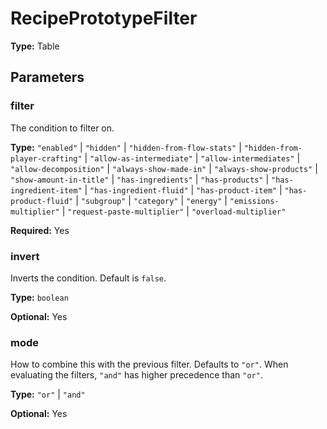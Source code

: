 # RecipePrototypeFilter

**Type:** Table

## Parameters

### filter

The condition to filter on.

**Type:** `"enabled"` | `"hidden"` | `"hidden-from-flow-stats"` | `"hidden-from-player-crafting"` | `"allow-as-intermediate"` | `"allow-intermediates"` | `"allow-decomposition"` | `"always-show-made-in"` | `"always-show-products"` | `"show-amount-in-title"` | `"has-ingredients"` | `"has-products"` | `"has-ingredient-item"` | `"has-ingredient-fluid"` | `"has-product-item"` | `"has-product-fluid"` | `"subgroup"` | `"category"` | `"energy"` | `"emissions-multiplier"` | `"request-paste-multiplier"` | `"overload-multiplier"`

**Required:** Yes

### invert

Inverts the condition. Default is `false`.

**Type:** `boolean`

**Optional:** Yes

### mode

How to combine this with the previous filter. Defaults to `"or"`. When evaluating the filters, `"and"` has higher precedence than `"or"`.

**Type:** `"or"` | `"and"`

**Optional:** Yes

